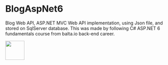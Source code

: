 # BlogAspNet6
Blog Web API, ASP.NET MVC Web API implementation, using Json file, and stored on SqlServer database.  This was made by following C# ASP.NET 6 fundamentals course from balta.io back-end career.

<a>
    <img src="https://cdn.jsdelivr.net/gh/devicons/devicon/icons/csharp/csharp-original.svg" width="60" height="60"/>
<a/> 
